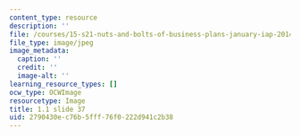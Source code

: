 ```yaml
---
content_type: resource
description: ''
file: /courses/15-s21-nuts-and-bolts-of-business-plans-january-iap-2014/2790430ec76b5fff76f0222d941c2b38_Slide37.JPG
file_type: image/jpeg
image_metadata:
  caption: ''
  credit: ''
  image-alt: ''
learning_resource_types: []
ocw_type: OCWImage
resourcetype: Image
title: 1.1 slide 37
uid: 2790430e-c76b-5fff-76f0-222d941c2b38
---
```

